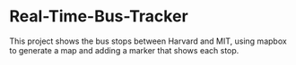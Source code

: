 # Real-Time-Bus-Tracker
This project shows the bus stops between Harvard and MIT, using mapbox to generate a map and adding a marker that shows each stop.
